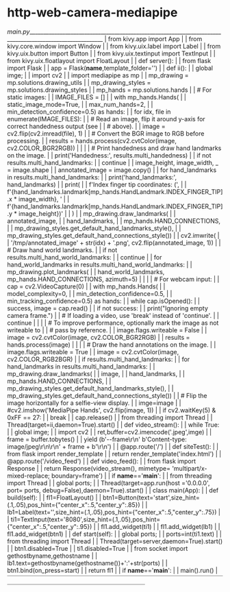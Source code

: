 # http-web-camera-mediapipe
_main.py__________________________________________________________________________________________________________
| from kivy.app import App                                                                                   |
| from kivy.core.window import Window                                                                        |
| from kivy.uix.label import Label                                                                           |
| from kivy.uix.button import Button                                                                         |
| from kivy.uix.textinput import TextInput                                                                   |
| from kivy.uix.floatlayout import FloatLayout                                                               |
| def server():                                                                                              |
|     from flask import Flask                                                                                |
|     app = Flask(__name__,template_folder='')                                                               |
|     def ii():                                                                                              |
|         global imge;                                                                                       |
|         import cv2                                                                                         |
|         import mediapipe as mp                                                                             |
|         mp_drawing = mp.solutions.drawing_utils                                                            |
|         mp_drawing_styles = mp.solutions.drawing_styles                                                    |
|         mp_hands = mp.solutions.hands                                                                      |
|         # For static images:                                                                               |
|         IMAGE_FILES = []                                                                                   |
|         with mp_hands.Hands(                                                                               |
|             static_image_mode=True,                                                                        |
|             max_num_hands=2,                                                                               |
|         min_detection_confidence=0.5) as hands:                                                            |
|           for idx, file in enumerate(IMAGE_FILES):                                                         |
|             # Read an image, flip it around y-axis for correct handedness output (see                      |
|             # above).                                                                                      |
|             image = cv2.flip(cv2.imread(file), 1)                                                          |
|             # Convert the BGR image to RGB before processing.                                              |
|             results = hands.process(cv2.cvtColor(image, cv2.COLOR_BGR2RGB))                                |
|                                                                                                            |
|             # Print handedness and draw hand landmarks on the image.                                       |
|             print('Handedness:', results.multi_handedness)                                                 |
|             if not results.multi_hand_landmarks:                                                           |
|                 continue                                                                                   |
|             image_height, image_width, _ = image.shape                                                     |
|             annotated_image = image.copy()                                                                 |
|             for hand_landmarks in results.multi_hand_landmarks:                                            |
|                 print('hand_landmarks:', hand_landmarks)                                                   |
|                 print(                                                                                     |
|                     f'Index finger tip coordinates: (',                                                    |
|                     f'{hand_landmarks.landmark[mp_hands.HandLandmark.INDEX_FINGER_TIP].x * image_width}, ' |
|                     f'{hand_landmarks.landmark[mp_hands.HandLandmark.INDEX_FINGER_TIP].y * image_height})' |
|                 )                                                                                          |
|                 mp_drawing.draw_landmarks(                                                                 |
|                     annotated_image,                                                                       |
|                     hand_landmarks,                                                                        |
|                     mp_hands.HAND_CONNECTIONS,                                                             |
|                     mp_drawing_styles.get_default_hand_landmarks_style(),                                  |
|                     mp_drawing_styles.get_default_hand_connections_style())                                |
|             cv2.imwrite(                                                                                   |
|                 '/tmp/annotated_image' + str(idx) + '.png', cv2.flip(annotated_image, 1))                  |
|             # Draw hand world landmarks.                                                                   |
|             if not results.multi_hand_world_landmarks:                                                     |
|                 continue                                                                                   |
|             for hand_world_landmarks in results.multi_hand_world_landmarks:                                |
|                 mp_drawing.plot_landmarks(                                                                 |
|                     hand_world_landmarks, mp_hands.HAND_CONNECTIONS, azimuth=5)                            |
|                                                                                                            |
|         # For webcam input:                                                                                |
|         cap = cv2.VideoCapture(0)                                                                          |
|         with mp_hands.Hands(                                                                               |
|             model_complexity=0,                                                                            |
|             min_detection_confidence=0.5,                                                                  |
|             min_tracking_confidence=0.5) as hands:                                                         |
|           while cap.isOpened():                                                                            |
|             success, image = cap.read()                                                                    |
|             if not success:                                                                                |
|                 print("Ignoring empty camera frame.")                                                      |
|                 # If loading a video, use 'break' instead of 'continue'.                                   |
|                 continue                                                                                   |
|                                                                                                            |
|             # To improve performance, optionally mark the image as not writeable to                        |
|             # pass by reference.                                                                           |
|             image.flags.writeable = False                                                                  |
|             image = cv2.cvtColor(image, cv2.COLOR_BGR2RGB)                                                 |
|             results = hands.process(image)                                                                 |
|                                                                                                            |
|             # Draw the hand annotations on the image.                                                      |
|             image.flags.writeable = True                                                                   |
|             image = cv2.cvtColor(image, cv2.COLOR_RGB2BGR)                                                 |
|             if results.multi_hand_landmarks:                                                               |
|                 for hand_landmarks in results.multi_hand_landmarks:                                        |
|                     mp_drawing.draw_landmarks(                                                             |
|                         image,                                                                             |
|                         hand_landmarks,                                                                    |
|                         mp_hands.HAND_CONNECTIONS,                                                         |
|                         mp_drawing_styles.get_default_hand_landmarks_style(),                              |
|                         mp_drawing_styles.get_default_hand_connections_style())                            |
|             # Flip the image horizontally for a selfie-view display.                                       |
|             imge=image                                                                                     |
|             #cv2.imshow('MediaPipe Hands', cv2.flip(image, 1))                                             |
|             if cv2.waitKey(5) & 0xFF == 27:                                                                |
|                 break                                                                                      |
|         cap.release()                                                                                      |
|     from threading import Thread                                                                           |
|     Thread(target=ii,daemon=True).start()                                                                  |
|     def video_stream():                                                                                    |
|         while True:                                                                                        |
|             global imge;                                                                                   |
|             import cv2                                                                                     |
|             ret,buffer=cv2.imencode('.jpeg',imge)                                                          |
|             frame = buffer.tobytes()                                                                       |
|            yield (b'--frame\r\n' b'Content-type: image/jpeg\r\n\r\n' + frame + b'\r\n')                    |
|     @app.route('/')                                                                                        |
|     def siteTest():                                                                                        |
|         from flask import render_template                                                                  |
|         return render_template('index.html')                                                               |
|     @app.route('/video_feed')                                                                              |
|     def video_feed():                                                                                      |
|         from flask import Response                                                                         |
|         return Response(video_stream(), mimetype= 'multipart/x-mixed-replace; boundary=frame')             |
|     if __name__=='__main__':                                                                               |
|         from threading import Thread                                                                       |
|         global ports;                                                                                      |
|         Thread(target=app.run(host ='0.0.0.0', port= ports, debug=False),daemon=True).start()              |
| class main(App):                                                                                           |
|     def build(self):                                                                                       |
|         fl1=FloatLayout()                                                                                  |
|         btn1=Button(text='start',size_hint=(.1,.05),pos_hint={"center_x":.5,"center_y":.85})               |
|         lb1=Label(text='',size_hint=(.1,.05),pos_hint={"center_x":.5,"center_y":.75})                      |
|         ti1=TextInput(text='8080',size_hint=(.1,.05),pos_hint={"center_x":.5,"center_y":.95})              |
|         fl1.add_widget(ti1)                                                                                |
|         fl1.add_widget(lb1)                                                                                |
|         fl1.add_widget(btn1)                                                                               |
|         def start(self):                                                                                   |
|             global ports;                                                                                  |
|             ports=int(ti1.text)                                                                            |
|             from threading import Thread                                                                   |
|             Thread(target=server,daemon=True).start()                                                      |
|             btn1.disabled=True                                                                             |
|             ti1.disabled=True                                                                              |
|             from socket import gethostbyname,gethostname                                                   |
|             lb1.text=gethostbyname(gethostname())+':'+str(ports)                                           |
|         btn1.bind(on_press=start)                                                                          |
|         return fl1                                                                                         |
| if __name__=='__main__':                                                                                   |
|     main().run()                                                                                           |
￣￣￣￣￣￣￣￣￣￣￣￣￣￣￣￣￣￣￣￣￣￣￣￣￣￣￣￣￣￣￣￣￣￣￣￣￣￣￣￣￣￣￣￣￣￣￣￣￣￣￣￣￣￣￣￣￣￣￣
